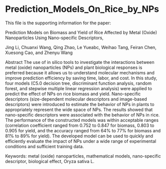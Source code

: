 # Prediction_Models_On_Rice_by_NPs
This file is the supporting information for the paper:

Prediction Models on Biomass and Yield of Rice Affected by Metal (Oxide) Nanoparticles Using Nano-specific Descriptors,

Jing Li, Chuanxi Wang, Qing Zhao, Le Yueabc, Weihao Tang, Feiran Chen, Xuesong Cao, and Zhenyu Wang

Abstract
The use of in silico tools to investigate the interactions between metal (oxide) nanoparticles (NPs) and plant biological responses is preferred because it allows us to understand molecular mechanisms and improve prediction efficiency by saving time, labor, and cost. In this study, four models (C5.0 decision tree, discriminant function analysis, random forest, and stepwise multiple linear regression analysis) were applied to predict the effect of NPs on rice biomass and yield. Nano-specific descriptors (size-dependent molecular descriptors and image-based descriptors) were introduced to estimate the behavior of NPs in plants to appropriately represent the wide space of NPs. The results showed that nano-specific descriptors were associated with the behavior of NPs in rice. The performance of the constructed models was within acceptable ranges (correlation coefficient ranged from 0.752 to 0.847 for biomass, 0.803 to 0.905 for yield, and the accuracy ranged from 64% to 77% for biomass and 81% to 89% for yield). The developed model can be used to quickly and efficiently evaluate the impact of NPs under a wide range of experimental conditions and sufficient training data.


Keywords: metal (oxide) nanoparticles, mathematical models, nano-specific descriptor, biological effect, Oryza sativa L.

